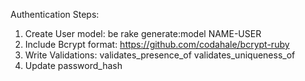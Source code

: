 Authentication Steps:

1. Create User model:
  be rake generate:model NAME-USER
2. Include Bcrypt format:
  https://github.com/codahale/bcrypt-ruby
3. Write Validations:
  validates_presence_of
  validates_uniqueness_of
4. Update password_hash

